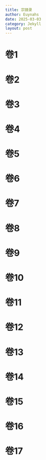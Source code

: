 ```yaml
---
title: 宗镜录
author: Euynahs
date: 2025-03-03
category: Jekyll
layout: post
---
```


# 卷1
# 卷2
# 卷3
# 卷4
# 卷5
# 卷6
# 卷7
# 卷8
# 卷9
# 卷10
# 卷11
# 卷12
# 卷13
# 卷14
# 卷15
# 卷16
# 卷17
